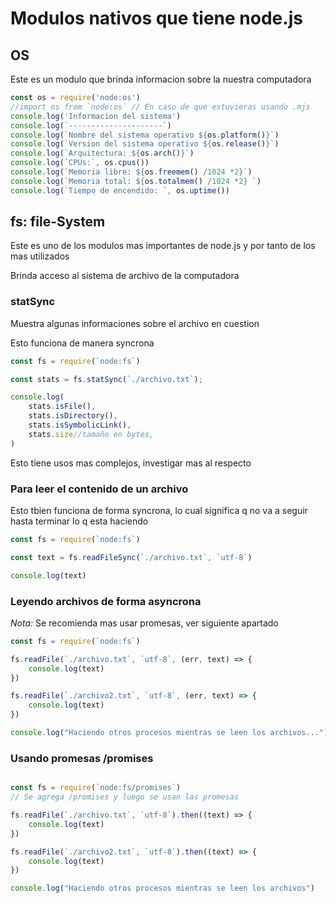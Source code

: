 # Modulos nativos que tiene node.js

## OS

Este es un modulo que brinda informacion sobre la nuestra computadora

```javascript
const os = require('node:os')
//import os from `node:os` // En caso de que estuvieras usando .mjs
console.log('Informacion del sistema')
console.log(`---------------------`)
console.log(`Nombre del sistema operativo ${os.platform()}`)
console.log(`Version del sistema operativo ${os.release()}`)
console.log(`Arquitectura: ${os.arch()}`)
console.log(`CPUs:`, os.cpus())
console.log(`Memoria libre: ${os.freemem() /1024 *2}`)
console.log(`Memoria total: ${os.totalmem() /1024 *2} `)
console.log(`Tiempo de encendido: `, os.uptime())
```

## fs: file-System

Este es uno de los modulos mas importantes de node.js y por tanto de los mas utilizados

Brinda acceso al sistema de archivo de la computadora

### statSync

Muestra algunas informaciones sobre el archivo en cuestion

Esto funciona de manera syncrona

```javascript
const fs = require(`node:fs`)

const stats = fs.statSync(`./archivo.txt`);

console.log(
    stats.isFile(),
    stats.isDirectory(),
    stats.isSymbolicLink(),
    stats.size//tamaño en bytes,
)
```

Esto tiene usos mas complejos, investigar mas al respecto

### Para leer el contenido de un archivo

Esto tbien funciona de forma syncrona, lo cual significa q no va a seguir hasta terminar lo q esta haciendo

```javascript
const fs = require(`node:fs`)

const text = fs.readFileSync(`./archivo.txt`, `utf-8`)

console.log(text) 
```

### Leyendo archivos de forma asyncrona

*Nota:* Se recomienda mas usar promesas, ver siguiente apartado

```javascript
const fs = require(`node:fs`)

fs.readFile(`./archivo.txt`, `utf-8`, (err, text) => {
    console.log(text)
})

fs.readFile(`./archivo2.txt`, `utf-8`, (err, text) => {
    console.log(text)
})

console.log("Haciendo otros procesos mientras se leen los archivos...") 
```

### Usando promesas /promises

```javascript

const fs = require(`node:fs/promises`)
// Se agrega /promises y luego se usan las promesas

fs.readFile(`./archivo.txt`, `utf-8`).then((text) => {
    console.log(text)
})

fs.readFile(`./archivo2.txt`, `utf-8`).then((text) => {
    console.log(text)
})

console.log("Haciendo otros procesos mientras se leen los archivos") 
```
